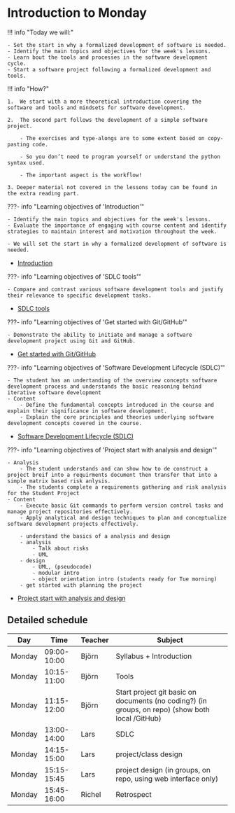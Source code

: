 # Introduction to Monday

!!! info "Today we will:"

    - Set the start in why a formalized development of software is needed.
    - Identify the main topics and objectives for the week's lessons.
    - Learn bout the tools and processes in the software development cycle.
    - Start a software project following a formalized development and tools.

!!! info "How?"

    1.  We start with a more theoretical introduction covering the software and tools and mindsets for software development.

    2.  The second part follows the development of a simple software project.

        - The exercises and type-alongs are to some extent based on copy-pasting code.

        - So you don’t need to program yourself or understand the python syntax used.

        - The important aspect is the workflow!

    3. Deeper material not covered in the lessons today can be found in the extra reading part.

???- info "Learning objectives of 'Introduction'"

    - Identify the main topics and objectives for the week's lessons.
    - Evaluate the importance of engaging with course content and identify strategies to maintain interest and motivation throughout the week.        

    - We will set the start in why a formalized development of software is needed.

- [Introduction](introductions/intro.md)

???- info "Learning objectives of 'SDLC tools'"

    - Compare and contrast various software development tools and justify their relevance to specific development tasks.

- [SDLC tools](introductions/sdlc_tools.md)

???- info "Learning objectives of 'Get started with Git/GitHub'"

    - Demonstrate the ability to initiate and manage a software development project using Git and GitHub.
    
- [Get started with Git/GitHub](project_start/startup.md)


???- info "Learning objectives of 'Software Development Lifecycle (SDLC)'"

    - The student has an undertanding of the overview concepts software development process and understands the basic reasoning behind iterative software development
    - Content
        - Define the fundamental concepts introduced in the course and explain their significance in software development.
        - Explain the core principles and theories underlying software development concepts covered in the course.


- [Software Development Lifecycle (SDLC)](introductions/sdlc.md)

???- info "Learning objectives of 'Project start with analysis and design'"

    - Analysis
        - The student understands and can show how to de construct a project breif into a requirments document then transfer that into a simple matrix based risk anlysis.
        - The students complete a requirements gathering and risk analysis for the Student Project
    - Content    
        - Execute basic Git commands to perform version control tasks and manage project repositories effectively.
        - Apply analytical and design techniques to plan and conceptualize software development projects effectively.

        - understand the basics of a analysis and design 
        - analysis
            - Talk about risks
            - UML
        - design
            - UML, (pseudocode)
            - modular intro
            - object orientation intro (students ready for Tue morning)
        - get started with planning the project 

- [Project start with analysis and design](project_start/analysis_design.md)



## Detailed schedule

Day      |Time       |Teacher|Subject
---------|-----------|-------|-----------------------------------------------------------
Monday   |09:00-10:00|Björn |Syllabus + Introduction 
Monday   |10:15-11:00|Björn |Tools
Monday   |11:15-12:00|Björn  |Start project git basic on documents (no coding?) (in groups, on repo) (show both local /GitHub)
Monday   |13:00-14:00|Lars | SDLC
Monday   |14:15-15:00|Lars  |project/class design 
Monday   |15:15-15:45|Lars |project design (in groups, on repo, using web interface only)
Monday   |15:45-16:00|Richel |Retrospect


